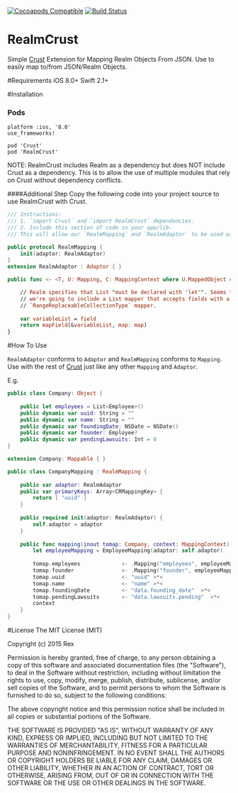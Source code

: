 [![Cocoapods Compatible](https://img.shields.io/cocoapods/v/RealmCrust.svg)](https://img.shields.io/cocoapods/v/RealmCrust.svg)
[![Build Status](https://travis-ci.org/rexmas/RealmCrust.svg)](https://travis-ci.org/rexmas/RealmCrust)

# RealmCrust
Simple [Crust](https://github.com/rexmas/Crust) Extension for Mapping Realm Objects From JSON. Use to easily map to/from JSON/Realm Objects.

#Requirements
iOS 8.0+
Swift 2.1+

#Installation

### Pods
```
platform :ios, '8.0'
use_frameworks!

pod 'Crust'
pod 'RealmCrust'
```
NOTE: RealmCrust includes Realm as a dependency but does NOT include Crust as a dependency. This is to allow the use of multiple modules that rely on Crust without dependency conflicts.

####Additional Step
Copy the following code into your project source to use RealmCrust with Crust.

```Swift
/// Instructions:
/// 1. `import Crust` and `import RealmCrust` dependencies.
/// 2. Include this section of code in your app/lib.
/// This will allow our `RealmMapping` and `RealmAdaptor` to be used with Crust.

public protocol RealmMapping {
    init(adaptor: RealmAdaptor)
}
extension RealmAdaptor : Adaptor { }

public func <- <T, U: Mapping, C: MappingContext where U.MappedObject == T>(field: List<T>, map:(key: KeyExtensions<U>, context: C)) -> C {

    // Realm specifies that List "must be declared with 'let'". Seems to actually work either way in practice, but for safety
    // we're going to include a List mapper that accepts fields with a 'let' declaration and forward to our
    // `RangeReplaceableCollectionType` mapper.
    
    var variableList = field
    return mapField(&variableList, map: map)
}
```

#How To Use

`RealmAdaptor` conforms to `Adaptor` and `RealmMapping` conforms to `Mapping`. Use with the rest of [Crust](https://github.com/rexmas/Crust) just like any other `Mapping` and `Adaptor`.

E.g.
```swift
public class Company: Object {
    
    public let employees = List<Employee>()
    public dynamic var uuid: String = ""
    public dynamic var name: String = ""
    public dynamic var foundingDate: NSDate = NSDate()
    public dynamic var founder: Employee?
    public dynamic var pendingLawsuits: Int = 0
}

extension Company: Mappable { }

public class CompanyMapping : RealmMapping {
    
    public var adaptor: RealmAdaptor
    public var primaryKeys: Array<CRMappingKey> {
        return [ "uuid" ]
    }
    
    public required init(adaptor: RealmAdaptor) {
        self.adaptor = adaptor
    }
    
    public func mapping(inout tomap: Company, context: MappingContext) {
        let employeeMapping = EmployeeMapping(adaptor: self.adaptor)
        
        tomap.employees             <- .Mapping("employees", employeeMapping) >*<
        tomap.founder               <- .Mapping("founder", employeeMapping) >*<
        tomap.uuid                  <- "uuid" >*<
        tomap.name                  <- "name" >*<
        tomap.foundingDate          <- "data.founding_date"  >*<
        tomap.pendingLawsuits       <- "data.lawsuits.pending"  >*<
        context
    }
}
```

#License
The MIT License (MIT)

Copyright (c) 2015 Rex

Permission is hereby granted, free of charge, to any person obtaining a copy
of this software and associated documentation files (the "Software"), to deal
in the Software without restriction, including without limitation the rights
to use, copy, modify, merge, publish, distribute, sublicense, and/or sell
copies of the Software, and to permit persons to whom the Software is
furnished to do so, subject to the following conditions:

The above copyright notice and this permission notice shall be included in all
copies or substantial portions of the Software.

THE SOFTWARE IS PROVIDED "AS IS", WITHOUT WARRANTY OF ANY KIND, EXPRESS OR
IMPLIED, INCLUDING BUT NOT LIMITED TO THE WARRANTIES OF MERCHANTABILITY,
FITNESS FOR A PARTICULAR PURPOSE AND NONINFRINGEMENT. IN NO EVENT SHALL THE
AUTHORS OR COPYRIGHT HOLDERS BE LIABLE FOR ANY CLAIM, DAMAGES OR OTHER
LIABILITY, WHETHER IN AN ACTION OF CONTRACT, TORT OR OTHERWISE, ARISING FROM,
OUT OF OR IN CONNECTION WITH THE SOFTWARE OR THE USE OR OTHER DEALINGS IN THE
SOFTWARE.
